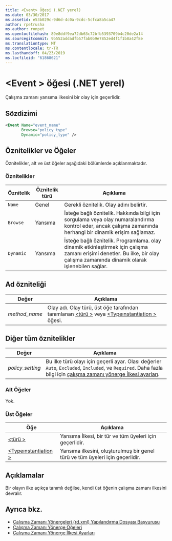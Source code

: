 ```yaml
---
title: <Event> Öğesi (.NET yerel)
ms.date: 03/30/2017
ms.assetid: e53b029c-9d6d-4c0a-9cdc-5cfca8a5ca47
author: rpetrusha
ms.author: ronpet
ms.openlocfilehash: 89e8ddf9ea72db63c72bfb5393709b4c20de2a14
ms.sourcegitcommit: 9b552addadfb57fab0b9e7852ed4f1f1b8a42f8e
ms.translationtype: MT
ms.contentlocale: tr-TR
ms.lasthandoff: 04/23/2019
ms.locfileid: "61868621"
---
```

# <a name="event-element-net-native"></a>\<Event > öğesi (.NET yerel)
Çalışma zamanı yansıma ilkesini bir olay için geçerlidir.  
  
## <a name="syntax"></a>Sözdizimi  
  
```xml  
<Event Name="event_name"   
       Browse="policy_type"   
       Dynamic="policy_type" />  
```  
  
## <a name="attributes-and-elements"></a>Öznitelikler ve Öğeler  
 Öznitelikler, alt ve üst öğeler aşağıdaki bölümlerde açıklanmaktadır.  
  
### <a name="attributes"></a>Öznitelikler  
  
|Öznitelik|Öznitelik türü|Açıklama|  
|---------------|--------------------|-----------------|  
|`Name`|Genel|Gerekli öznitelik. Olay adını belirtir.|  
|`Browse`|Yansıma|İsteğe bağlı öznitelik. Hakkında bilgi için sorgulama veya olay numaralandırma kontrol eder, ancak çalışma zamanında herhangi bir dinamik erişim sağlamaz.|  
|`Dynamic`|Yansıma|İsteğe bağlı öznitelik. Programlama. olay dinamik etkinleştirmek için çalışma zamanı erişimi denetler. Bu ilke, bir olay çalışma zamanında dinamik olarak işlenebilen sağlar.|  
  
## <a name="name-attribute"></a>Ad özniteliği  
  
|Değer|Açıklama|  
|-----------|-----------------|  
|*method_name*|Olay adı. Olay türü, üst öğe tarafından tanımlanan [ \<türü >](../../../docs/framework/net-native/type-element-net-native.md) veya [ \<Typeınstantiation >](../../../docs/framework/net-native/typeinstantiation-element-net-native.md) öğesi.|  
  
## <a name="all-other-attributes"></a>Diğer tüm öznitelikler  
  
|Değer|Açıklama|  
|-----------|-----------------|  
|*policy_setting*|Bu ilke türü olayı için geçerli ayar. Olası değerler `Auto`, `Excluded`, `Included`, ve `Required`. Daha fazla bilgi için [çalışma zamanı yönerge İlkesi ayarları](../../../docs/framework/net-native/runtime-directive-policy-settings.md).|  
  
### <a name="child-elements"></a>Alt Öğeler  
 Yok.  
  
### <a name="parent-elements"></a>Üst Öğeler  
  
|Öğe|Açıklama|  
|-------------|-----------------|  
|[\<türü >](../../../docs/framework/net-native/type-element-net-native.md)|Yansıma İlkesi, bir tür ve tüm üyeleri için geçerlidir.|  
|[\<Typeınstantiation >](../../../docs/framework/net-native/typeinstantiation-element-net-native.md)|Yansıma ilkesini, oluşturulmuş bir genel türü ve tüm üyeleri için geçerlidir.|  
  
## <a name="remarks"></a>Açıklamalar  
 Bir olayın ilke açıkça tanımlı değilse, kendi üst öğenin çalışma zamanı ilkesini devralır.  
  
## <a name="see-also"></a>Ayrıca bkz.

- [Çalışma Zamanı Yönergeleri (rd.xml) Yapılandırma Dosyası Başvurusu](../../../docs/framework/net-native/runtime-directives-rd-xml-configuration-file-reference.md)
- [Çalışma Zamanı Yönerge Öğeleri](../../../docs/framework/net-native/runtime-directive-elements.md)
- [Çalışma Zamanı Yönerge İlkesi Ayarları](../../../docs/framework/net-native/runtime-directive-policy-settings.md)
